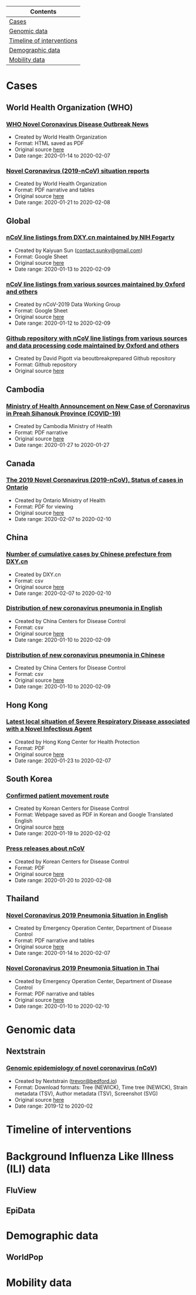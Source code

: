 |Contents|
| ----- |
| [Cases](#cases) |
| [Genomic data](#Genomic) |
| [Timeline of interventions](#interventions) |
| [Demographic data](#ili) |
| [Mobility data](#mobility) |

# <a id="cases"></a> Cases
## World Health Organization (WHO)
### [WHO Novel Coronavirus Disease Outbreak News](https://github.com/midas-network/COVID-19/tree/master/cases/who/disease_outbreak_news)
* Created by World Health Organization
* Format: HTML saved as PDF
* Original source [here](https://www.who.int/csr/don/archive/disease/novel_coronavirus/en/)
* Date range: 2020-01-14 to 2020-02-07

### [Novel Coronavirus (2019-nCoV) situation reports](https://github.com/midas-network/COVID-19/tree/master/data/cases/who/novel_coronavirus_situation_reports)
* Created by World Health Organization
* Format: PDF narrative and tables
* Original source [here](https://www.who.int/emergencies/diseases/novel-coronavirus-2019/situation-reports)
* Date range: 2020-01-21 to 2020-02-08

## Global
### [nCoV line listings from DXY.cn maintained by NIH Fogarty](https://github.com/midas-network/COVID-19/tree/master/cases/global/line_listings_nihfogarty)
* Created by Kaiyuan Sun (contact.sunky@gmail.com)
* Format: Google Sheet
* Original source [here](https://docs.google.com/spreadsheets/d/1jS24DjSPVWa4iuxuD4OAXrE3QeI8c9BC1hSlqr-NMiU/edit#gid=1187587451)
* Date range: 2020-01-13 to 2020-02-09

### [nCoV line listings from various sources maintained by Oxford and others](https://github.com/midas-network/COVID-19/tree/master/data/cases/global/line_listings_oxford)
* Created by nCoV-2019 Data Working Group
* Format: Google Sheet
* Original source [here](https://docs.google.com/spreadsheets/d/1itaohdPiAeniCXNlntNztZ_oRvjh0HsGuJXUJWET008/edit#gid=0)
* Date range: 2020-01-12 to 2020-02-09

### [Github repository with nCoV line listings from various sources and data processing code maintained by Oxford and others](https://github.com/midas-network/COVID-19/tree/master/data/cases/global/line_listings_oxford_github) 
* Created by David Pigott via beoutbreakprepared Github repository
* Format: Github repository
* Original source [here](https://github.com/beoutbreakprepared/nCoV2019)

## Cambodia
### [Ministry of Health Announcement on New Case of Coronavirus in Preah Sihanouk Province (COVID-19)](https://github.com/midas-network/COVID-19/tree/master/data/cases/cambodia/moh_situation_updates) 
* Created by Cambodia Ministry of Health
* Format: PDF narrative
* Original source [here](http://www.cdcmoh.gov.kh/448-1-2019-ncov)
* Date range: 2020-01-27 to 2020-01-27

## Canada
### [The 2019 Novel Coronavirus (2019-nCoV), Status of cases in Ontario](https://github.com/midas-network/COVID-19/tree/master/data/cases/canada/ontario_situation_updates)
* Created by Ontario Ministry of Health
* Format: PDF for viewing
* Original source [here](https://www.ontario.ca/page/2019-novel-coronavirus-2019-ncov#section-0)
* Date range: 2020-02-07 to 2020-02-10

## China
### [Number of cumulative cases by Chinese prefecture from DXY.cn](https://github.com/midas-network/COVID-19/tree/master/data/cases/china/cumulative_cases_DXY)
* Created by DXY.cn
* Format: csv
* Original source [here](https://ncov.dxy.cn/ncovh5/view/pneumonia)
* Date range: 2020-02-07 to 2020-02-10

### [Distribution of new coronavirus pneumonia in English](https://github.com/midas-network/COVID-19/tree/master/data/cases/china/daily_cases_chinacdc_EN)
* Created by China Centers for Disease Control
* Format: csv
* Original source [here](http://2019ncov.chinacdc.cn/2019-nCoV/)
* Date range: 2020-01-10 to 2020-02-09

### [Distribution of new coronavirus pneumonia in Chinese](https://github.com/midas-network/COVID-19tree/master/data/cases/china/daily_cases_chinacdc_ZH)
* Created by China Centers for Disease Control
* Format: csv
* Original source [here](http://2019ncov.chinacdc.cn/2019-nCoV/)
* Date range: 2020-01-10 to 2020-02-09

## Hong Kong
### [Latest local situation of Severe Respiratory Disease associated with a Novel Infectious Agent](https://github.com/midas-network/COVID-19/tree/master/data/cases/hong%20kong/doh_situation_updates)
* Created by Hong Kong Center for Health Protection
* Format: PDF
* Original source [here](https://www.chp.gov.hk/files/pdf/enhanced_sur_pneumonia_wuhan_eng.pdf)
* Date range: 2020-01-23 to 2020-02-07

## South Korea
### [Confirmed patient movement route](https://github.com/midas-network/COVID-19/tree/master/data/cases/south%20korea/confirmed_cases_movement)
* Created by Korean Centers for Disease Control
* Format: Webpage saved as PDF in Korean and Google Translated English
* Original source [here](http://ncov.mohw.go.kr/bdBoardList.dobrdId=1&brdGubun=12&dataGubun=&ncvContSeq=&contSeq=&board_id=)
* Date range: 2020-01-19 to 2020-02-02

### [Press releases about nCoV](https://github.com/midas-network/COVID-19/tree/master/data/cases/south%20korea/kcdc_press_releases_en)
* Created by Korean Centers for Disease Control
* Format: PDF
* Original source [here](https://www.cdc.go.kr/board/board.es?mid=a30402000000&bid=0030)
* Date range: 2020-01-20 to 2020-02-08

## Thailand
### [Novel Coronavirus 2019 Pneumonia Situation in English](https://github.com/midas-network/COVID-19/tree/master/data/cases/thailand/moh_situation_updates)
* Created by Emergency Operation Center, Department of Disease Control
* Format: PDF narrative and tables
* Original source [here](https://ddc.moph.go.th/viralpneumonia/eng/situation.php)
* Date range: 2020-01-14 to 2020-02-07

### [Novel Coronavirus 2019 Pneumonia Situation in Thai](https://github.com/midas-network/COVID-19/tree/master/data/cases/thailand/moh_situation_updates_TH)
* Created by Emergency Operation Center, Department of Disease Control
* Format: PDF narrative and tables
* Original source [here](https://ddc.moph.go.th/viralpneumonia/eng/situation.php)
* Date range: 2020-01-10 to 2020-02-10

# <a id="Genomic"></a> Genomic data
## Nextstrain
### [Genomic epidemiology of novel coronavirus (nCoV)](https://github.com/midas-network/COVID-19/tree/master/data/sequences/nextstrain)
* Created by Nextstrain (trevor@bedford.io)
* Format: Download formats: Tree (NEWICK), Time tree (NEWICK), Strain metadata (TSV), Author metadata (TSV), Screenshot (SVG)
* Original source [here](https://nextstrain.org/ncov)
* Date range: 2019-12 to 2020-02

# <a id="interventions"></a> Timeline of interventions

# <a id="ili"></a> Background Influenza Like Illness (ILI) data
## FluView
## EpiData

# <a id="demographic"></a> Demographic data
## WorldPop

# <a id="mobility"></a> Mobility data



